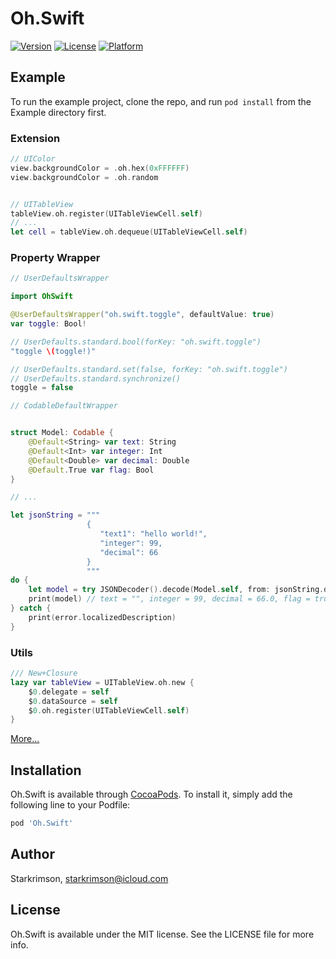 # Oh.Swift

[![Version](https://img.shields.io/cocoapods/v/Oh.Swift.svg?style=flat)](https://cocoapods.org/pods/Oh.Swift)
[![License](https://img.shields.io/cocoapods/l/Oh.Swift.svg?style=flat)](https://cocoapods.org/pods/Oh.Swift)
[![Platform](https://img.shields.io/cocoapods/p/Oh.Swift.svg?style=flat)](https://cocoapods.org/pods/Oh.Swift)

## Example

To run the example project, clone the repo, and run `pod install` from the Example directory first.

### Extension 

```Swift
// UIColor
view.backgroundColor = .oh.hex(0xFFFFFF)
view.backgroundColor = .oh.random


// UITableView
tableView.oh.register(UITableViewCell.self)
// ...
let cell = tableView.oh.dequeue(UITableViewCell.self)
```

### Property Wrapper

```swift
// UserDefaultsWrapper 

import OhSwift

@UserDefaultsWrapper("oh.swift.toggle", defaultValue: true)
var toggle: Bool!

// UserDefaults.standard.bool(forKey: "oh.swift.toggle")
"toggle \(toggle!)"

// UserDefaults.standard.set(false, forKey: "oh.swift.toggle")
// UserDefaults.standard.synchronize()
toggle = false
```

```swift
// CodableDefaultWrapper


struct Model: Codable {
    @Default<String> var text: String
    @Default<Int> var integer: Int
    @Default<Double> var decimal: Double
    @Default.True var flag: Bool
}

// ...

let jsonString = """
                 {
                    "text1": "hello world!",
                    "integer": 99,
                    "decimal": 66
                 }
                 """
do {
    let model = try JSONDecoder().decode(Model.self, from: jsonString.data(using: .utf8)!)
    print(model) // text = "", integer = 99, decimal = 66.0, flag = true
} catch {
    print(error.localizedDescription)
}
```

### Utils
```swift
/// New+Closure  
lazy var tableView = UITableView.oh.new {
    $0.delegate = self
    $0.dataSource = self
    $0.oh.register(UITableViewCell.self)
}
```

[More...](https://anicon.notion.site/Oh-Swift-Example-8edc323562694825b2e8966cf70778cb)

## Installation

Oh.Swift is available through [CocoaPods](https://cocoapods.org). To install
it, simply add the following line to your Podfile:

```ruby
pod 'Oh.Swift'
```

## Author

Starkrimson, starkrimson@icloud.com

## License

Oh.Swift is available under the MIT license. See the LICENSE file for more info.
